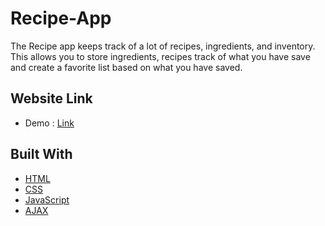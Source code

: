 # Recipe-App
 The Recipe app keeps track of a lot of recipes, ingredients, and inventory. This allows you to store ingredients, recipes track of what you have save and create a favorite list based on what you have saved.

## Website Link
* Demo :  [Link](https://hamedosama.github.io/Recipe-App/)

## Built With
- [HTML](https://html.com/)
- [CSS](https://developer.mozilla.org/en-US/docs/Web/CSS?retiredLocale=ar)
- [JavaScript](https://www.javascript.com/)
- [AJAX](https://developer.mozilla.org/en-US/docs/Web/Guide/AJAX)